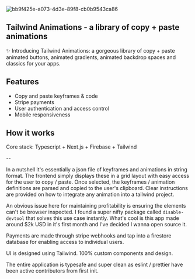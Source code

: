 ![bb9f425e-a073-4d3e-89f8-cb0b9543ca86](https://github.com/jacobbinnie/tailwind-animations/assets/83803154/a3662fda-1ff5-4b7e-a52d-e3e97f9082c8)

## Tailwind Animations - a library of copy + paste animations

✨ Introducing Tailwind Animations: a gorgeous library of copy + paste animated buttons, animated gradients, animated backdrop spaces and classics for your apps.

## Features

- Copy and paste keyframes & code
- Stripe payments
- User authentication and access control
- Mobile responsiveness

## How it works

Core stack: Typescript + Next.js + Firebase + Tailwind

--

In a nutshell it's essentially a json file of keyframes and animations in string format. The frontend simply displays these in a grid layout with easy access for the user to copy / paste. Once selected, the keyframes / animation definitions are parsed and copied to the user's clipboard. Clear instructions are provided on how to integrate any animation into a tailwind project.

An obvious issue here for maintaining profitability is ensuring the elements can't be browser inspected. I found a super nifty package called `disable-devtool` that solves this use case instantly. What's cool is this app made around $2k USD in it's first month and I've decided I wanna open source it.

Payments are made through stripe webhooks and tap into a firestore database for enabling access to individual users.

UI is designed using Tailwind. 100% custom components and design.

The entire application is typesafe and super clean as eslint / prettier have been active contributors from first init.
